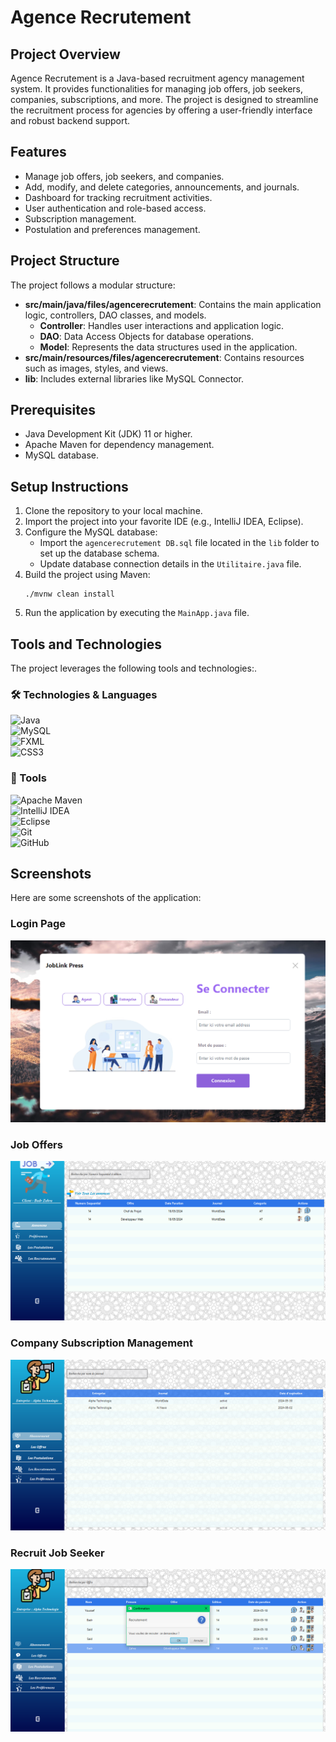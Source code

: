 # Agence Recrutement

## Project Overview
Agence Recrutement is a Java-based recruitment agency management system. It provides functionalities for managing job offers, job seekers, companies, subscriptions, and more. The project is designed to streamline the recruitment process for agencies by offering a user-friendly interface and robust backend support.

## Features
- Manage job offers, job seekers, and companies.
- Add, modify, and delete categories, announcements, and journals.
- Dashboard for tracking recruitment activities.
- User authentication and role-based access.
- Subscription management.
- Postulation and preferences management.

## Project Structure
The project follows a modular structure:

- **src/main/java/files/agencerecrutement**: Contains the main application logic, controllers, DAO classes, and models.
  - **Controller**: Handles user interactions and application logic.
  - **DAO**: Data Access Objects for database operations.
  - **Model**: Represents the data structures used in the application.
- **src/main/resources/files/agencerecrutement**: Contains resources such as images, styles, and views.
- **lib**: Includes external libraries like MySQL Connector.

## Prerequisites
- Java Development Kit (JDK) 11 or higher.
- Apache Maven for dependency management.
- MySQL database.

## Setup Instructions
1. Clone the repository to your local machine.
2. Import the project into your favorite IDE (e.g., IntelliJ IDEA, Eclipse).
3. Configure the MySQL database:
   - Import the `agencerecrutement DB.sql` file located in the `lib` folder to set up the database schema.
   - Update database connection details in the `Utilitaire.java` file.
4. Build the project using Maven:
   ```
   ./mvnw clean install
   ```
5. Run the application by executing the `MainApp.java` file.

## Tools and Technologies

The project leverages the following tools and technologies:.

### 🛠️ Technologies & Languages
![Java](https://img.shields.io/badge/Java-007396?style=flat&logo=java&logoColor=white)  
![MySQL](https://img.shields.io/badge/MySQL-4479A1?style=flat&logo=mysql&logoColor=white)  
![FXML](https://img.shields.io/badge/FXML-FF2D20?style=flat&logo=fxml&logoColor=white)  
![CSS3](https://img.shields.io/badge/CSS3-1572B6?style=flat&logo=css3&logoColor=white)  

### 🔧 Tools
![Apache Maven](https://img.shields.io/badge/Apache_Maven-C71A36?style=flat&logo=apache-maven&logoColor=white)  
![IntelliJ IDEA](https://img.shields.io/badge/IntelliJ_IDEA-000000?style=flat&logo=intellij-idea&logoColor=white)  
![Eclipse](https://img.shields.io/badge/Eclipse-2C2255?style=flat&logo=eclipse&logoColor=white)  
![Git](https://img.shields.io/badge/Git-F05032?style=flat&logo=git&logoColor=white)  
![GitHub](https://img.shields.io/badge/GitHub-181717?style=flat&logo=github&logoColor=white)

## Screenshots

Here are some screenshots of the application:

### Login Page
![Login Page](lib/screen/login.png)

### Job Offers
![Job Offers](lib/screen/annoncesDem.png)

### Company Subscription Management
![Company Subscription Management](lib/screen/gestionAbo_entreprise.png)


### Recruit Job Seeker
![Recruit Job Seeker](lib/screen/recruterDemandeur.png)
